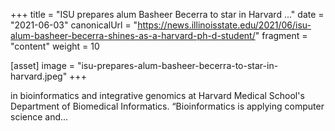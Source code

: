 +++
title = "ISU prepares alum Basheer Becerra to star in Harvard ..."
date = "2021-06-03"
canonicalUrl = "https://news.illinoisstate.edu/2021/06/isu-alum-basheer-becerra-shines-as-a-harvard-ph-d-student/"
fragment = "content"
weight = 10

[asset]
    image = "isu-prepares-alum-basheer-becerra-to-star-in-harvard.jpeg"
+++

in bioinformatics and integrative genomics at Harvard Medical School's 
Department of Biomedical Informatics. “Bioinformatics is applying computer 
science and...
